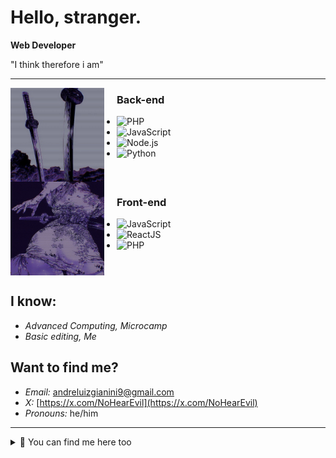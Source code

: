 
# Hello, stranger.

**Web Developer**

<p>"I think therefore i am"</p>

---

<img align="left" src="https://github.com/Banimaaru/Banimaaru/blob/main/4KGysVwe.jpeg" width="150" style="margin-right: 20px;" />

### Back-end
- ![PHP](https://img.shields.io/badge/-PHP-9B59B6?style=flat&logo=php&logoColor=white)
- ![JavaScript](https://img.shields.io/badge/-JavaScript-9B59B6?style=flat&logo=javascript&logoColor=white)
- ![Node.js](https://img.shields.io/badge/-Node.js-8E44AD?style=flat&logo=node.js&logoColor=white)
- ![Python](https://img.shields.io/badge/-Python-9B59B6?style=flat&logo=python&logoColor=white)

<br clear="left"/>

<img align="left" src="https://github.com/Banimaaru/Banimaaru/blob/main/OHcQXYB5.jpeg" width="150" style="margin-right: 20px;" />

### Front-end
- ![JavaScript](https://img.shields.io/badge/-JavaScript-9B59B6?style=flat&logo=javascript&logoColor=white)
- ![ReactJS](https://img.shields.io/badge/-ReactJS-8E44AD?style=flat&logo=react&logoColor=white)
- ![PHP](https://img.shields.io/badge/-PHP-9B59B6?style=flat&logo=php&logoColor=white)

<br clear="left"/>

## I know:
- *Advanced Computing, Microcamp*
- *Basic editing, Me*

## Want to find me?
- *Email:* [andreluizgianini9@gmail.com](mailto:andreluizgianini9@gmail.com)
- *X:* [https://x.com/NoHearEvil](https://x.com/NoHearEvil)
- *Pronouns:* he/him

---

<details>
  <summary>🔗 You can find me here too</summary>
  <p align="left">
    <a href="https://www.linkedin.com" target="_blank"><img src="https://img.shields.io/badge/-LinkedIn-9B59B6?style=for-the-badge&logo=linkedin&logoColor=white" alt="LinkedIn"/></a>
  </p>
</details>
